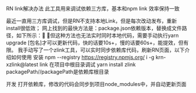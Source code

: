 RN link解决办法
此工具用来调试依赖三方库，基本和npm link 效率保持一致

最近一直用三方库调试，但是RN不支持本地Link，但是每次改动发布，重新install很低效；
网上找到的最快方法是：package.json依赖版本，替换成文件路径，如下所示： 但这种方法也无法实时同时本地代码，需要手动执行yarn upgrade [包名]才可以更新代码，快的话要10s+，慢的话要60s+，能提效，但有限。
	我手动写了一个zlink工具，可以实时同步依赖库代码，刷新RN页面，以下介绍如何使用
安装
npm --registry https://registry.npmjs.org/ i -g krn-xzlink@latest
link
在项目中根目录调试
yarn install
zlink  packagePath//packagePath是依赖库根目录 
 
开发
打开依赖库，修改的代码会同步到项目node_modules中，并自动更新页面
